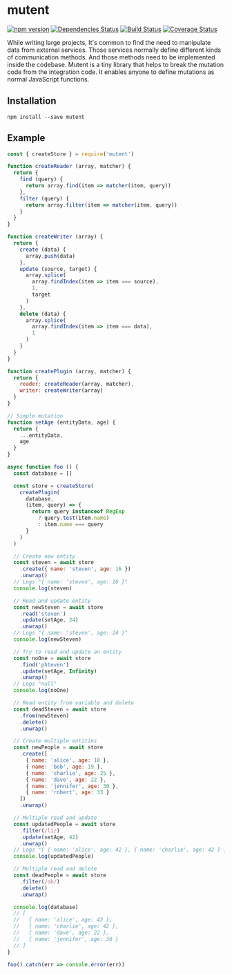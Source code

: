 # mutent

[![npm version](https://badge.fury.io/js/mutent.svg)](https://badge.fury.io/js/mutent)
[![Dependencies Status](https://david-dm.org/greguz/mutent.svg)](https://david-dm.org/greguz/mutent.svg)
[![Build Status](https://travis-ci.com/greguz/mutent.svg?branch=master)](https://travis-ci.com/greguz/mutent)
[![Coverage Status](https://coveralls.io/repos/github/greguz/mutent/badge.svg?branch=master)](https://coveralls.io/github/greguz/mutent?branch=master)

While writing large projects, It's common to find the need to manipulate data from external services. Those services normally define different kinds of communication methods. And those methods need to be implemented inside the codebase. Mutent is a tiny library that helps to break the mutation code from the integration code. It enables anyone to define mutations as normal JavaScript functions.

## Installation

```
npm install --save mutent
```

## Example

```javascript
const { createStore } = require('mutent')

function createReader (array, matcher) {
  return {
    find (query) {
      return array.find(item => matcher(item, query))
    },
    filter (query) {
      return array.filter(item => matcher(item, query))
    }
  }
}

function createWriter (array) {
  return {
    create (data) {
      array.push(data)
    },
    update (source, target) {
      array.splice(
        array.findIndex(item => item === source),
        1,
        target
      )
    },
    delete (data) {
      array.splice(
        array.findIndex(item => item === data),
        1
      )
    }
  }
}

function createPlugin (array, matcher) {
  return {
    reader: createReader(array, matcher),
    writer: createWriter(array)
  }
}

// Simple mutation
function setAge (entityData, age) {
  return {
    ...entityData,
    age
  }
}

async function foo () {
  const database = []

  const store = createStore(
    createPlugin(
      database,
      (item, query) => {
        return query instanceof RegExp
          ? query.test(item.name)
          : item.name === query
      }
    )
  )

  // Create new entity
  const steven = await store
    .create({ name: 'steven', age: 16 })
    .unwrap()
  // Logs "{ name: 'steven', age: 16 }"
  console.log(steven)

  // Read and update entity
  const newSteven = await store
    .read('steven')
    .update(setAge, 24)
    .unwrap()
  // Logs "{ name: 'steven', age: 24 }"
  console.log(newSteven)

  // Try to read and update an entity
  const noOne = await store
    .find('phteven')
    .update(setAge, Infinity)
    .unwrap()
  // Logs "null"
  console.log(noOne)

  // Read entity from variable and delete
  const deadSteven = await store
    .from(newSteven)
    .delete()
    .unwrap()

  // Create multiple entities
  const newPeople = await store
    .create([
      { name: 'alice', age: 18 },
      { name: 'bob', age: 19 },
      { name: 'charlie', age: 25 },
      { name: 'dave', age: 22 },
      { name: 'jennifer', age: 30 },
      { name: 'robert', age: 33 }
    ])
    .unwrap()

  // Multiple read and update
  const updatedPeople = await store
    .filter(/li/)
    .update(setAge, 42)
    .unwrap()
  // Logs "[ { name: 'alice', age: 42 }, { name: 'charlie', age: 42 } ]"
  console.log(updatedPeople)

  // Multiple read and delete
  const deadPeople = await store
    .filter(/ob/)
    .delete()
    .unwrap()

  console.log(database)
  // [
  //   { name: 'alice', age: 42 },
  //   { name: 'charlie', age: 42 },
  //   { name: 'dave', age: 22 },
  //   { name: 'jennifer', age: 30 }
  // ]
}

foo().catch(err => console.error(err))
```
